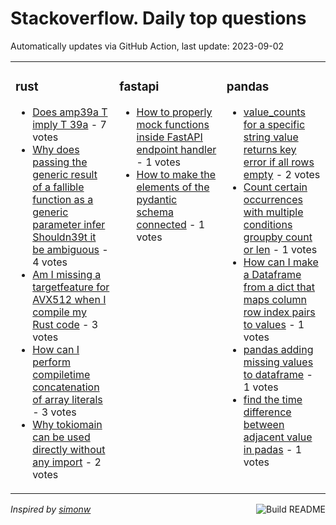 # Stackoverflow. Daily top questions 

Automatically updates via GitHub Action, last update: <!-- date starts -->2023-09-02<!-- date ends -->


<table><tr><td valign="top" width="33%">

### rust
<!-- rust starts -->
* [Does amp39a T imply T 39a](https://stackoverflow.com/questions/77025320/does-a-t-imply-t-a) - 7 votes
* [Why does passing the generic result of a fallible function as a generic parameter infer  Shouldn39t it be ambiguous](https://stackoverflow.com/questions/77029002/why-does-passing-the-generic-result-of-a-fallible-function-as-a-generic-paramete) - 4 votes
* [Am I missing a targetfeature for AVX512 when I compile my Rust code](https://stackoverflow.com/questions/77028823/am-i-missing-a-target-feature-for-avx512-when-i-compile-my-rust-code) - 3 votes
* [How can I perform compiletime concatenation of array literals](https://stackoverflow.com/questions/77027517/how-can-i-perform-compile-time-concatenation-of-array-literals) - 3 votes
* [Why tokiomain can be used directly without any import](https://stackoverflow.com/questions/77020210/why-tokiomain-can-be-used-directly-without-any-import) - 2 votes
<!-- rust ends -->
</td><td valign="top" width="34%">


### fastapi
<!-- fastapi starts -->
* [How to properly mock functions inside FastAPI endpoint handler](https://stackoverflow.com/questions/77024252/how-to-properly-mock-functions-inside-fastapi-endpoint-handler) - 1 votes
* [How to make the elements of the pydantic schema connected](https://stackoverflow.com/questions/77021901/how-to-make-the-elements-of-the-pydantic-schema-connected) - 1 votes
<!-- fastapi ends -->
</td><td valign="top" width="34%">


### pandas
<!-- pandas starts -->
* [value_counts for a specific string value returns key error if all rows empty](https://stackoverflow.com/questions/77024704/value-counts-for-a-specific-string-value-returns-key-error-if-all-rows-empty) - 2 votes
* [Count certain occurrences with multiple conditions groupby count or len](https://stackoverflow.com/questions/77026565/count-certain-occurrences-with-multiple-conditions-groupby-count-or-len) - 1 votes
* [How can I make a Dataframe from a dict that maps column row index pairs to values](https://stackoverflow.com/questions/77028631/how-can-i-make-a-dataframe-from-a-dict-that-maps-column-row-index-pairs-to-va) - 1 votes
* [pandas adding missing values to dataframe](https://stackoverflow.com/questions/77028812/pandas-adding-missing-values-to-dataframe) - 1 votes
* [find the time difference between adjacent value in padas](https://stackoverflow.com/questions/77024058/find-the-time-difference-between-adjacent-value-in-padas) - 1 votes
<!-- pandas ends -->
</td></tr></table>

<a href="https://github.com/hp0404/hp0404/actions"><img src="https://github.com/hp0404/hp0404/workflows/Build%20README/badge.svg" align="right" alt="Build README"></a> <p>*Inspired by  [simonw](https://github.com/simonw/simonw)*</p>
